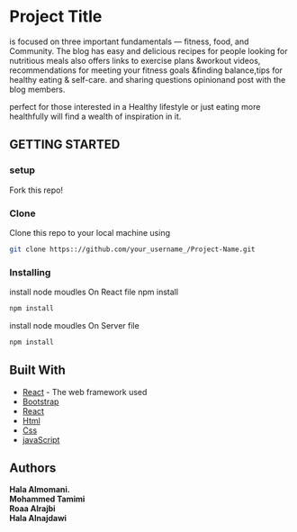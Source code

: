 # Project Title

is focused on three important fundamentals — fitness, food, and Community.
The blog has easy and delicious recipes for people looking for nutritious meals also offers links to exercise plans &workout videos, recommendations for meeting your fitness goals &finding balance,tips for healthy eating & self-care. and sharing questions opinionand post with the blog members.
 
perfect for those interested in a  Healthy lifestyle or just eating more healthfully will find a wealth of inspiration in it.

## GETTING STARTED

### setup
Fork this repo!

### Clone
Clone this repo to your local machine using
```sh
git clone https:://github.com/your_username_/Project-Name.git

```
### Installing
install node moudles
On React file
npm install
```sh
npm install
```
install node moudles
On Server file 
```sh
npm install
```
## Built With

* [React](https://getReact.com) - The web framework used
* [Bootstrap](https://getbootstrap.com)
* [React](https://getReact.com)
* [Html](https://getHtml.com)
* [Css](https://getCss.com)
* [javaScript](https://getJavaScrips.com)



## Authors
**Hala Almomani.**<br>
**Mohammed Tamimi**<br>
**Roaa Alrajbi**<br>
**Hala Alnajdawi** <br>

